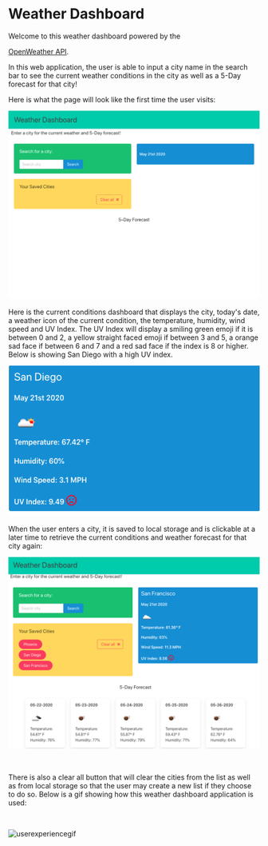 
<h1>Weather Dashboard</h1>
Welcome to this weather dashboard powered by the 

 [OpenWeather API](https://openweathermap.org/api).

In this web application, the user is able to input a city name in the search bar to see the current weather conditions in the city as well as a 5-Day forecast for that city! 

Here is what the page will look like the first time the user visits:

![weatherdashboardunsaved](/Assets/images/firstvisit.png)

Here is the current conditions dashboard that displays the city, today's date, a weather icon of the current condition, the temperature, humidity, wind speed and UV Index. The UV Index will display a smiling green emoji if it is between 0 and 2, a yellow straight faced emoji if between 3 and 5, a orange sad face if between 6 and 7 and a red sad face if the index is 8 or higher. Below is showing San Diego with a high UV index.

 ![dashboard](/Assets/images/dashboard.png)

 When the user enters a city, it is saved to local storage and is clickable at a later time to retrieve the current conditions and weather forecast for that city again:

 ![savedcities](/Assets/images/savedcities.png)

<br>

 There is also a clear all button that will clear the cities from the list as well as from local storage so that the user may create a new list if they choose to do so. Below is a gif showing how this weather dashboard application is used:

<br>

 ![userexperiencegif](/Assets/images/WeatherForecast.gif)


